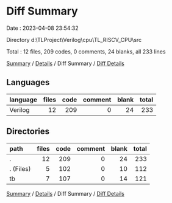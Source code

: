 # Diff Summary

Date : 2023-04-08 23:54:32

Directory d:\\TLProject\\Verilog\\cpu\\TL_RISCV_CPU\\src

Total : 12 files,  209 codes, 0 comments, 24 blanks, all 233 lines

[Summary](results.md) / [Details](details.md) / Diff Summary / [Diff Details](diff-details.md)

## Languages
| language | files | code | comment | blank | total |
| :--- | ---: | ---: | ---: | ---: | ---: |
| Verilog | 12 | 209 | 0 | 24 | 233 |

## Directories
| path | files | code | comment | blank | total |
| :--- | ---: | ---: | ---: | ---: | ---: |
| . | 12 | 209 | 0 | 24 | 233 |
| . (Files) | 5 | 102 | 0 | 10 | 112 |
| tb | 7 | 107 | 0 | 14 | 121 |

[Summary](results.md) / [Details](details.md) / Diff Summary / [Diff Details](diff-details.md)